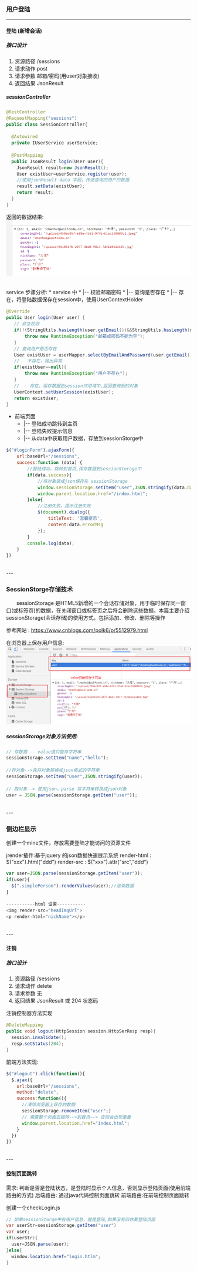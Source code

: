 ### 用户登陆

---

#### 登陆 (新增会话)
##### 接口设计
1. 资源路径 /sessions
2. 请求动作 post
3. 请求参数 邮箱/密码(用user对象接收)
4. 返回结果 JsonResult

##### sessionController

```java
@RestController
@RequestMapping("sessions")
public class SessionController{

  @Autowired
  private IUserService userService;

  @PostMapping
  public JsonResult login(User user){
    JsonResult result=new JsonResult();
    User existUser=userService.register(user);
    //使用jsonResult data 字段，传递查询的用户的数据
    result.setData(existUser);
    return result;
  }
}
```

返回的数据结果:
![](assets/03_登陆&注销&个人信息显示-4c7f9a42.png)

<br>
service 步骤分析:
* service 中
  * |-- 校验邮箱密码
  * |-- 查询是否存在
  * |-- 存在，将登陆数据保存在session中，使用UserContextHolder

```java
@Override
public User login(User user) {
   // 非空校验
   if(!(StringUtils.hasLength(user.getEmail())&&StringUtils.hasLength(user.getPassword()))){
       throw new RuntimeException("邮箱或密码不能为空");
   }
   // 查询用户是否存在
   User existUser = userMapper.selectByEmailAndPassword(user.getEmail(), user.getPassword());
   //   不存在，抛出异常
   if(existUser==null){
       throw new RuntimeException("用户不存在");
   }
   //    存在，保存数据到session作用域中,返回查询到的对象
   UserContext.setUserSession(existUser);
   return existUser;
}
```

* 前端页面
  * |-- 登陆成功跳转到主页
  * |-- 登陆失败提示信息
  * |-- 从data中获取用户数据，存放到sessionStorge中

```js
$("#loginForm").ajaxForm({
	url:baseUrl+"/sessions",
	success:function (data) {
		//登陆成功，跳转到首页,保存数据到sessionStorage中
		if(data.success){
			//将对象装成json保存在 sessionStorage
			window.sessionStorage.setItem("user",JSON.stringify(data.data));
			window.parent.location.href="/index.html";
		}else{
			//注册失败，提示注册失败
			$(document).dialog({
				titleText: '温馨提示',
				content:data.errorMsg
			});
		}
		console.log(data);
	}
})
```

<br>
---

### SessionStorge存储技术

　　sessionStorage 是HTML5新增的一个会话存储对象，用于临时保存同一窗口(或标签页)的数据，在关闭窗口或标签页之后将会删除这些数据。本篇主要介绍 sessionStorage(会话存储)的使用方式。包括添加、修改、删除等操作

参考网站 : https://www.cnblogs.com/polk6/p/5512979.html

在浏览器上保存用户信息:
![](assets/03_登陆&注销&个人信息显示-87ff5d7b.png)

##### sessionStorage对象方法使用:
```js
// 存数据 -- value值只能存字符串
sessionStorage.setItem("name","hello");

//存对象-->先将对象转换成json格式的字符串
sessionStorage.setItem("user",JSON.stringifg(user));

// 取对象--> 使用json。parse 将字符串转换成json对象
user = JSON.parse(sessionStorage.getItem("user"));
```



<br>
---

### 侧边栏显示
创建一个mine文件，存放需要登陆才能访问的资源文件

jrender插件:基于jquery 的json数据快速展示系统
render-html : $("xxx").html("ddd")
render-src : $("xxx").attr("src","ddd")

```js
var user=JSON.parse(sessionStorage.getItem("user"));
if(user){
  $(".simplePerson").renderValues(user);//渲染数据
}

-----------html 设置-----------
<img render-src="headImgUrl">
<p render-html="nickName"></p>
```



<br>
---

#### 注销
##### 接口设计
1. 资源路径 /sessions
2. 请求动作 delete
3. 请求参数 无
4. 返回结果 JsonResult 或 204 状态码

注销控制器方法实现
```java
@DeleteMapping
public void logout(HttpSession session,HttpSerResp resp){
  session.invalidate();
  resp.setStatus(204);
}
```

前端方法实现:
```js
$("#logout").click(function(){
  $.ajax({
    url:baseUrl+"/sessions",
    method:"delete",
    success:function(){
      //清除浏览器上保存的数据
      sessionStorage.removeItem("user";)
      // 需要整个页面去跳转-->到首页--> 否则会出现重叠
      window.parent.location.href="index.html";
    }
  })
})
```

<br>
---

#### 控制页面跳转
需求: 判断是否是登陆状态，是登陆时显示个人信息，否则显示登陆页面(使用前端路由的方式)
后端路由: 通过java代码控制页面跳转
前端路由:在前端控制页面跳转

创建一个checkLogin.js
```java
// 如果sessionStorge中有用户信息，就是登陆,如果没有旧休要登陆页面
var userStr=sessionStorage.getItem("user")
var user;
if(userStr){
  user=JSON.parse(user);
}else{
  window.location.href="login.htlm";
}
```
